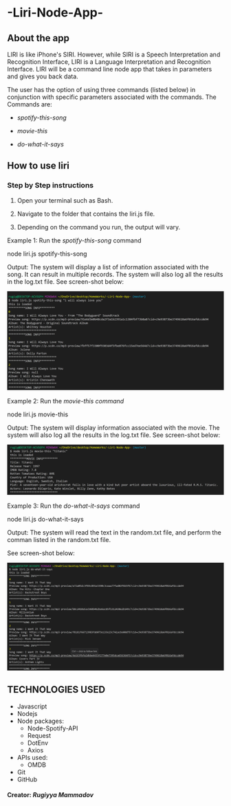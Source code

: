 # -Liri-Node-App-

## About the app

LIRI is like iPhone's SIRI. However, while SIRI is a Speech Interpretation and Recognition Interface, LIRI is a Language Interpretation and Recognition Interface. LIRI will be a command line node app that takes in parameters and gives you back data.

The user has the option of using three commands (listed below) in conjunction with specific parameters associated with the commands. The Commands are:

  * *spotify-this-song*

  * *movie-this*

  * *do-what-it-says*
  
 ## How to use liri
 
### Step by Step instructions
1. Open your terminal such as Bash.

1. Navigate to the folder that contains the liri.js file.

1. Depending on the command you run, the output will vary.

Example 1: Run the *spotify-this-song* command

 node liri.js spotify-this-song <name of song>
  
Output: The system will display a list of information associated with the song. It can result in multiple records. The system will also log all the results in the log.txt file. See screen-shot below:

![alt text](/images/screenshot1.png)

Example 2: Run the *movie-this command*

 node liri.js movie-this <name of movie>
  
Output: The system will display information associated with the movie. The system will also log all the results in the log.txt file. See screen-shot below:

![alt text](/images/screenshot2.png)

Example 3: Run the *do-what-it-says* command

 node liri.js do-what-it-says
 
 
Output: The system will read the text in the random.txt file, and perform the comman listed in the random.txt file.

See screen-shot below:

![alt text](/images/screenshot3.png)

## TECHNOLOGIES USED
  * Javascript
  * Nodejs
  * Node packages:
      * Node-Spotify-API
      * Request
      * DotEnv
      * Axios
  * APIs used:
      * OMDB
  * Git
  * GitHub
  
  #### Creator: *Rugiyya Mammadov*
